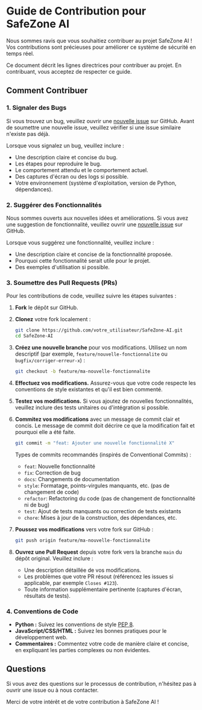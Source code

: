 # Guide de Contribution pour SafeZone AI

Nous sommes ravis que vous souhaitiez contribuer au projet SafeZone AI ! Vos contributions sont précieuses pour améliorer ce système de sécurité en temps réel.

Ce document décrit les lignes directrices pour contribuer au projet. En contribuant, vous acceptez de respecter ce guide.

## Comment Contribuer

### 1. Signaler des Bugs

Si vous trouvez un bug, veuillez ouvrir une [nouvelle issue](https://github.com/votre_utilisateur/SafeZone-AI/issues) sur GitHub. Avant de soumettre une nouvelle issue, veuillez vérifier si une issue similaire n'existe pas déjà.

Lorsque vous signalez un bug, veuillez inclure :

*   Une description claire et concise du bug.
*   Les étapes pour reproduire le bug.
*   Le comportement attendu et le comportement actuel.
*   Des captures d'écran ou des logs si possible.
*   Votre environnement (système d'exploitation, version de Python, dépendances).

### 2. Suggérer des Fonctionnalités

Nous sommes ouverts aux nouvelles idées et améliorations. Si vous avez une suggestion de fonctionnalité, veuillez ouvrir une [nouvelle issue](https://github.com/votre_utilisateur/SafeZone-AI/issues) sur GitHub.

Lorsque vous suggérez une fonctionnalité, veuillez inclure :

*   Une description claire et concise de la fonctionnalité proposée.
*   Pourquoi cette fonctionnalité serait utile pour le projet.
*   Des exemples d'utilisation si possible.

### 3. Soumettre des Pull Requests (PRs)

Pour les contributions de code, veuillez suivre les étapes suivantes :

1.  **Fork** le dépôt sur GitHub.
2.  **Clonez** votre fork localement :

    ```bash
    git clone https://github.com/votre_utilisateur/SafeZone-AI.git
    cd SafeZone-AI
    ```

3.  **Créez une nouvelle branche** pour vos modifications. Utilisez un nom descriptif (par exemple, `feature/nouvelle-fonctionnalite` ou `bugfix/corriger-erreur-x`) :

    ```bash
    git checkout -b feature/ma-nouvelle-fonctionnalite
    ```

4.  **Effectuez vos modifications.** Assurez-vous que votre code respecte les conventions de style existantes et qu'il est bien commenté.

5.  **Testez vos modifications.** Si vous ajoutez de nouvelles fonctionnalités, veuillez inclure des tests unitaires ou d'intégration si possible.

6.  **Commitez vos modifications** avec un message de commit clair et concis. Le message de commit doit décrire ce que la modification fait et pourquoi elle a été faite.

    ```bash
    git commit -m "feat: Ajouter une nouvelle fonctionnalité X"
    ```

    Types de commits recommandés (inspirés de Conventional Commits) :
    *   `feat`: Nouvelle fonctionnalité
    *   `fix`: Correction de bug
    *   `docs`: Changements de documentation
    *   `style`: Formatage, points-virgules manquants, etc. (pas de changement de code)
    *   `refactor`: Refactoring du code (pas de changement de fonctionnalité ni de bug)
    *   `test`: Ajout de tests manquants ou correction de tests existants
    *   `chore`: Mises à jour de la construction, des dépendances, etc.

7.  **Poussez vos modifications** vers votre fork sur GitHub :

    ```bash
    git push origin feature/ma-nouvelle-fonctionnalite
    ```

8.  **Ouvrez une Pull Request** depuis votre fork vers la branche `main` du dépôt original. Veuillez inclure :

    *   Une description détaillée de vos modifications.
    *   Les problèmes que votre PR résout (référencez les issues si applicable, par exemple `Closes #123`).
    *   Toute information supplémentaire pertinente (captures d'écran, résultats de tests).

### 4. Conventions de Code

*   **Python :** Suivez les conventions de style [PEP 8](https://www.python.org/dev/peps/pep-0008/).
*   **JavaScript/CSS/HTML :** Suivez les bonnes pratiques pour le développement web.
*   **Commentaires :** Commentez votre code de manière claire et concise, en expliquant les parties complexes ou non évidentes.

## Questions

Si vous avez des questions sur le processus de contribution, n'hésitez pas à ouvrir une issue ou à nous contacter.

Merci de votre intérêt et de votre contribution à SafeZone AI !


